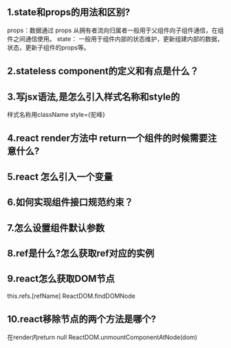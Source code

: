##  1.state和props的用法和区别?

props：数据通过 props 从拥有者流向归属者一般用于父组件向子组件通信，在组件之间通信使用。
state： 一般用于组件内部的状态维护，更新组建内部的数据，状态，更新子组件的props等。

##  2.stateless component的定义和有点是什么？

##  3.写jsx语法,是怎么引入样式名称和style的
样式名称用className
style={驼峰}
##  4.react render方法中 return一个组件的时候需要注意什么?

##  5.react 怎么引入一个变量

##  6.如何实现组件接口规范约束？

##  7.怎么设置组件默认参数

##  8.ref是什么?怎么获取ref对应的实例

##  9.react怎么获取DOM节点
this.refs.[refName]
ReactDOM.findDOMNode

##  10.react移除节点的两个方法是哪个?
在render内return null
ReactDOM.unmountComponentAtNode(dom)
